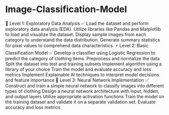 # Image-Classification-Model
🔰 Level 1: Exploratory Data Analysis
✅ Load the dataset and perform exploratory data analysis (EDA).
Utilize libraries like Pandas and Matplotlib to load and visualize the dataset.
Display sample images from each category to understand the data distribution.
Generate summary statistics for pixel values to comprehend data characteristics.
⚡ Level 2: Basic Classification Model
✅ Develop a classifier using Logistic Regression to predict the category of clothing items.
Preprocess and normalize the data
Split the dataset into test and training subsets
Implement algorithm using a library of your choice
Train the model and evaluate accuracy and loss metrics
Implement Explainable AI techniques to interpret model decisions and feature importance
🚀 Level 3: Neural Network Implementation
✅ Construct and train a simple neural network to classify images into different types of clothing
Design a neural network architecture with input, hidden, and output layers
Utilize appropriate activation functions
Train the model on the training dataset and validate it on a separate validation set.
Evaluate accuracy and loss metrics
